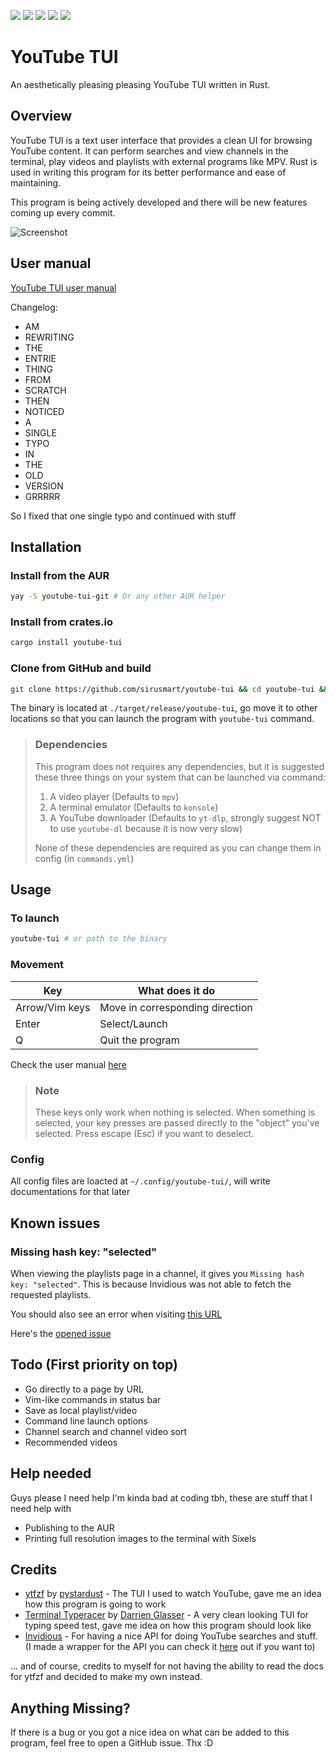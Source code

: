 ![](https://img.shields.io/github/languages/top/siriusmart/youtube-tui?label=rust)
![](https://shields.io/github/license/siriusmart/youtube-tui)
[![](https://img.shields.io/crates/d/youtube-tui?label=crates.io%20downloads)](https://crates.io/crates/youtube-tui)
[![](https://img.shields.io/crates/v/youtube-tui?label=crates.io%20version)](https://crates.io/crates/youtube-tui)
![](https://shields.io/github/stars/siriusmart/youtube-tui?style=social)

# YouTube TUI

An aesthetically pleasing pleasing YouTube TUI written in Rust.

## Overview

YouTube TUI is a text user interface that provides a clean UI for browsing YouTube content. It can perform searches and view channels in the terminal, play videos and playlists with external programs like MPV. Rust is used in writing this program for its better performance and ease of maintaining.

This program is being actively developed and there will be new features coming up every commit.

![Screenshot](https://cdn.discordapp.com/attachments/906941311142219816/990684947830419526/Screenshot_20220626_192433.png)

## User manual

[YouTube TUI user manual](https://siriusmart.github.io/youtube-tui)

Changelog:

* AM
* REWRITING
* THE
* ENTRIE
* THING
* FROM
* SCRATCH
* THEN
* NOTICED
* A
* SINGLE
* TYPO
* IN
* THE
* OLD
* VERSION
* GRRRRR

So I fixed that one single typo and continued with stuff

## Installation

### Install from the AUR

```bash
yay -S youtube-tui-git # Or any other AUR helper
```

### Install from crates.io

```bash
cargo install youtube-tui
```
### Clone from GitHub and build

```bash
git clone https://github.com/sirusmart/youtube-tui && cd youtube-tui && cargo build --release
```

The binary is located at `./target/release/youtube-tui`, go move it to other locations so that you can launch the program with `youtube-tui` command.

> ### Dependencies
>
> This program does not requires any dependencies, but it is suggested these three things on your system that can be launched via command:
>
> 1. A video player (Defaults to `mpv`)
> 2. A terminal emulator (Defaults to `konsole`)
> 3. A YouTube downloader (Defaults to `yt-dlp`, strongly suggest NOT to use `youtube-dl` because it is now very slow)
>
> None of these dependencies are required as you can change them in config (in `commands.yml`)

## Usage

### To launch

```bash
youtube-tui # or path to the binary
```

### Movement

|Key|What does it do|
|---|---|
|Arrow/Vim keys|Move in corresponding direction|
|Enter|Select/Launch|
|Q|Quit the program|

Check the user manual [here](https://siriusmart.github.io/youtube-tui)

> ### Note
>
> These keys only work when nothing is selected. When something is selected, your key presses are passed directly to the "object" you've selected. Press escape (Esc) if you want to deselect.

### Config

All config files are loacted at `~/.config/youtube-tui/`, will write documentations for that later

## Known issues

### Missing hash key: "selected"

When viewing the playlists page in a channel, it gives you `Missing hash key: "selected"`. This is because Invidious was not able to fetch the requested playlists.

You should also see an error when visiting [this URL](https://vid.puffyan.us/api/v1/channels/UCAkuTH35kk3W1EL9vq6dj6A/playlists)

Here's the [opened issue](https://github.com/iv-org/invidious/issues/3154)

## Todo (First priority on top)

* Go directly to a page by URL
* Vim-like commands in status bar
* Save as local playlist/video
* Command line launch options
* Channel search and channel video sort
* Recommended videos

## Help needed

Guys please I need help I'm kinda bad at coding tbh, these are stuff that I need help with

* Publishing to the AUR
* Printing full resolution images to the terminal with Sixels

## Credits

* [ytfzf](https://github.com/pystardust/ytfzf) by [pystardust](https://github.com/pystardust) - The TUI I used to watch YouTube, gave me an idea how this program is going to work
* [Terminal Typeracer](https://gitlab.com/ttyperacer/terminal-typeracer) by [Darrien Glasser](https://gitlab.com/DarrienG) - A very clean looking TUI for typing speed test, gave me idea on how this program should look like
* [Invidious](https://invidious.io) - For having a nice API for doing YouTube searches and stuff. (I made a wrapper for the API you can check it [here](https://crates.io/crates/invidious) out if you want to)


... and of course, credits to myself for not having the ability to read the docs for ytfzf and decided to make my own instead. 

## Anything Missing?

If there is a bug or you got a nice idea on what can be added to this program, feel free to open a GitHub issue. Thx :D
